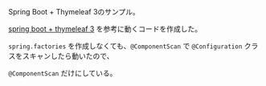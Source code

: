 Spring Boot + Thymeleaf 3のサンプル。

[spring boot + thymeleaf 3](https://gist.github.com/seanhinkley/6eab2130ceea857c160b) を参考に動くコードを作成した。

`spring.factories` を作成しなくても、`@ComponentScan` で `@Configuration` クラスをスキャンしたら動いたので、

`@ComponentScan` だけにしている。
